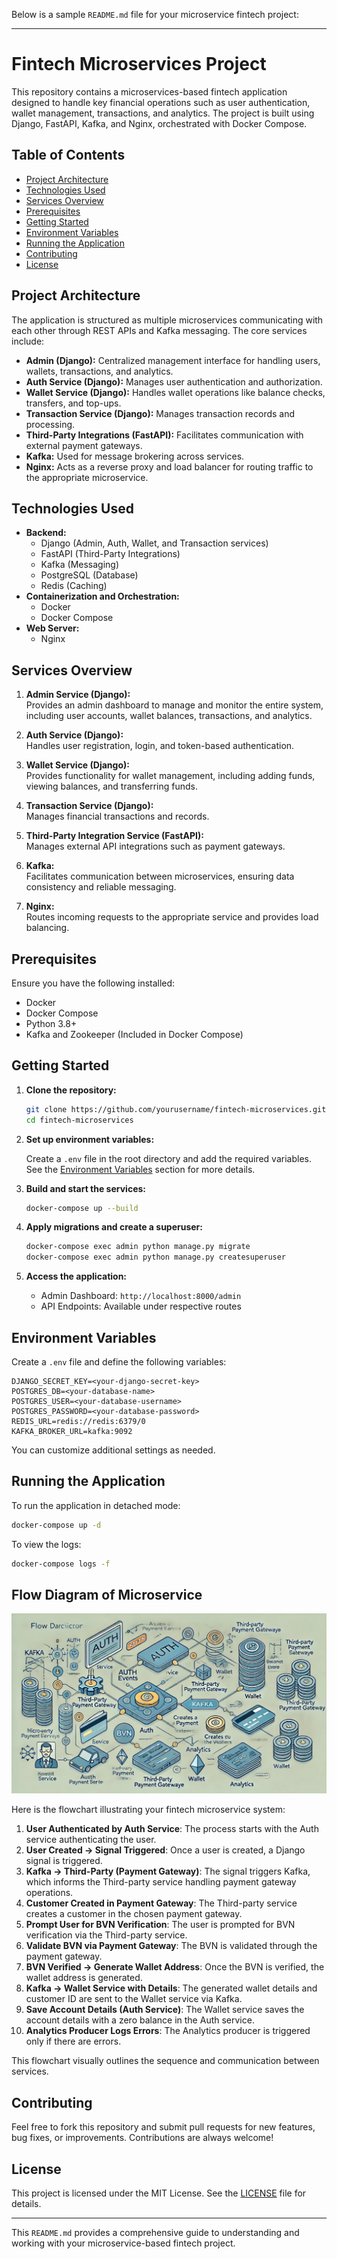 Below is a sample `README.md` file for your microservice fintech project:

---

# Fintech Microservices Project

This repository contains a microservices-based fintech application designed to handle key financial operations such as user authentication, wallet management, transactions, and analytics. The project is built using Django, FastAPI, Kafka, and Nginx, orchestrated with Docker Compose.

## Table of Contents

- [Project Architecture](#project-architecture)
- [Technologies Used](#technologies-used)
- [Services Overview](#services-overview)
- [Prerequisites](#prerequisites)
- [Getting Started](#getting-started)
- [Environment Variables](#environment-variables)
- [Running the Application](#running-the-application)
- [Contributing](#contributing)
- [License](#license)

## Project Architecture

The application is structured as multiple microservices communicating with each other through REST APIs and Kafka messaging. The core services include:

- **Admin (Django):** Centralized management interface for handling users, wallets, transactions, and analytics.
- **Auth Service (Django):** Manages user authentication and authorization.
- **Wallet Service (Django):** Handles wallet operations like balance checks, transfers, and top-ups.
- **Transaction Service (Django):** Manages transaction records and processing.
- **Third-Party Integrations (FastAPI):** Facilitates communication with external payment gateways.
- **Kafka:** Used for message brokering across services.
- **Nginx:** Acts as a reverse proxy and load balancer for routing traffic to the appropriate microservice.

## Technologies Used

- **Backend:**
  - Django (Admin, Auth, Wallet, and Transaction services)
  - FastAPI (Third-Party Integrations)
  - Kafka (Messaging)
  - PostgreSQL (Database)
  - Redis (Caching)
- **Containerization and Orchestration:**
  - Docker
  - Docker Compose
- **Web Server:**
  - Nginx

## Services Overview

1. **Admin Service (Django):**  
   Provides an admin dashboard to manage and monitor the entire system, including user accounts, wallet balances, transactions, and analytics.

2. **Auth Service (Django):**  
   Handles user registration, login, and token-based authentication.

3. **Wallet Service (Django):**  
   Provides functionality for wallet management, including adding funds, viewing balances, and transferring funds.

4. **Transaction Service (Django):**  
   Manages financial transactions and records.

5. **Third-Party Integration Service (FastAPI):**  
   Manages external API integrations such as payment gateways.

6. **Kafka:**  
   Facilitates communication between microservices, ensuring data consistency and reliable messaging.

7. **Nginx:**  
   Routes incoming requests to the appropriate service and provides load balancing.

## Prerequisites

Ensure you have the following installed:

- Docker
- Docker Compose
- Python 3.8+
- Kafka and Zookeeper (Included in Docker Compose)

## Getting Started

1. **Clone the repository:**

   ```bash
   git clone https://github.com/yourusername/fintech-microservices.git
   cd fintech-microservices
   ```

2. **Set up environment variables:**

   Create a `.env` file in the root directory and add the required variables. See the [Environment Variables](#environment-variables) section for more details.

3. **Build and start the services:**

   ```bash
   docker-compose up --build
   ```

4. **Apply migrations and create a superuser:**

   ```bash
   docker-compose exec admin python manage.py migrate
   docker-compose exec admin python manage.py createsuperuser
   ```

5. **Access the application:**

   - Admin Dashboard: `http://localhost:8000/admin`
   - API Endpoints: Available under respective routes

## Environment Variables

Create a `.env` file and define the following variables:

```env
DJANGO_SECRET_KEY=<your-django-secret-key>
POSTGRES_DB=<your-database-name>
POSTGRES_USER=<your-database-username>
POSTGRES_PASSWORD=<your-database-password>
REDIS_URL=redis://redis:6379/0
KAFKA_BROKER_URL=kafka:9092
```

You can customize additional settings as needed.

## Running the Application

To run the application in detached mode:

```bash
docker-compose up -d
```

To view the logs:

```bash
docker-compose logs -f
```

## Flow Diagram of Microservice

![A detailed flow diagram of a microservice architecture for a fintech application](img/microservicesFlow.webp)

Here is the flowchart illustrating your fintech microservice system:

1. **User Authenticated by Auth Service**: The process starts with the Auth service authenticating the user.
2. **User Created → Signal Triggered**: Once a user is created, a Django signal is triggered.
3. **Kafka → Third-Party (Payment Gateway)**: The signal triggers Kafka, which informs the Third-party service handling payment gateway operations.
4. **Customer Created in Payment Gateway**: The Third-party service creates a customer in the chosen payment gateway.
5. **Prompt User for BVN Verification**: The user is prompted for BVN verification via the Third-party service.
6. **Validate BVN via Payment Gateway**: The BVN is validated through the payment gateway.
7. **BVN Verified → Generate Wallet Address**: Once the BVN is verified, the wallet address is generated.
8. **Kafka → Wallet Service with Details**: The generated wallet details and customer ID are sent to the Wallet service via Kafka.
9. **Save Account Details (Auth Service)**: The Wallet service saves the account details with a zero balance in the Auth service.
10. **Analytics Producer Logs Errors**: The Analytics producer is triggered only if there are errors.

This flowchart visually outlines the sequence and communication between services.

## Contributing

Feel free to fork this repository and submit pull requests for new features, bug fixes, or improvements. Contributions are always welcome!

## License

This project is licensed under the MIT License. See the [LICENSE](LICENSE) file for details.

---

This `README.md` provides a comprehensive guide to understanding and working with your microservice-based fintech project.
